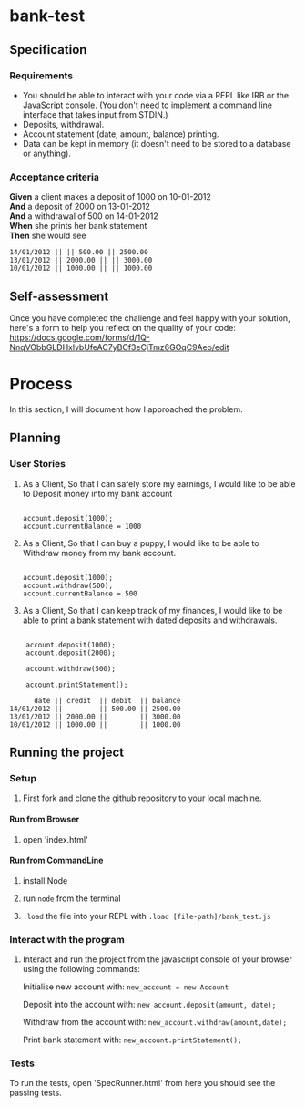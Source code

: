 # bank-test

## Specification

### Requirements

* You should be able to interact with your code via a REPL like IRB or the JavaScript console.  (You don't need to implement a command line interface that takes input from STDIN.)
* Deposits, withdrawal.
* Account statement (date, amount, balance) printing.
* Data can be kept in memory (it doesn't need to be stored to a database or anything).

### Acceptance criteria

**Given** a client makes a deposit of 1000 on 10-01-2012  
**And** a deposit of 2000 on 13-01-2012  
**And** a withdrawal of 500 on 14-01-2012  
**When** she prints her bank statement  
**Then** she would see

```date || credit || debit || balance
14/01/2012 || || 500.00 || 2500.00
13/01/2012 || 2000.00 || || 3000.00
10/01/2012 || 1000.00 || || 1000.00
```

## Self-assessment

Once you have completed the challenge and feel happy with your solution, here's a form to help you reflect on the quality of your code: https://docs.google.com/forms/d/1Q-NnqVObbGLDHxlvbUfeAC7yBCf3eCjTmz6GOqC9Aeo/edit

# Process

In this section, I will document how I approached the problem.

## Planning

### User Stories

1. As a Client, So that I can safely store my earnings, I would like to be able to Deposit money into my bank account

    ``` var account = new Account();

    account.deposit(1000); 
    account.currentBalance = 1000 
    ```

2. As a Client, So that I can buy a puppy, I would like to be able to Withdraw money from my bank account.

    ``` var account = new Account();

    account.deposit(1000); 
    account.withdraw(500); 
    account.currentBalance = 500 
    ```



3. As a Client, So that I can keep track of my finances, I would like to be able to print a bank statement with dated deposits and withdrawals. 

``` var account = new Account();

    account.deposit(1000);
    account.deposit(2000);

    account.withdraw(500); 

    account.printStatement();

      date || credit  || debit  || balance
14/01/2012 ||         || 500.00 || 2500.00
13/01/2012 || 2000.00 ||        || 3000.00
10/01/2012 || 1000.00 ||        || 1000.00 
```

## Running the project

### Setup 

1. First fork and clone the github repository to your local machine. 

#### Run from Browser

1. open 'index.html' 

#### Run from CommandLine

1. install Node

2. run ``` node ``` from the terminal

3. ``` .load ``` the file into your REPL with ``` .load [file-path]/bank_test.js ```

### Interact with the program

1. Interact and run the project from the javascript console of your browser using the following commands:

    Initialise new account with:
    ``` new_account = new Account ```

    Deposit into the account with:
    ``` new_account.deposit(amount, date); ```

    Withdraw from the account with:
    ``` new_account.withdraw(amount,date); ```

    Print bank statement with:
    ``` new_account.printStatement(); ```

### Tests

To run the tests, open 'SpecRunner.html' from here you should see the passing tests. 